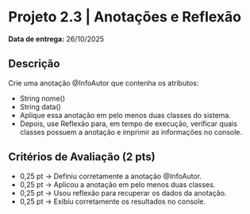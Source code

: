 # Projeto 2.3 | Anotações e Reflexão 
 
**Data de entrega:** 26/10/2025
 
## Descrição
Crie uma anotação @InfoAutor que contenha os atributos:
- String nome()
- String data()
- Aplique essa anotação em pelo menos duas classes do sistema.
- Depois, use Reflexão para, em tempo de execução, verificar quais classes possuem a anotação e imprimir as informações no console.
 
## Critérios de Avaliação (2 pts)
- 0,25 pt → Definiu corretamente a anotação @InfoAutor.
- 0,25 pt → Aplicou a anotação em pelo menos duas classes.
- 0,25 pt → Usou reflexão para recuperar os dados da anotação.
- 0,25 pt → Exibiu corretamente os resultados no console.